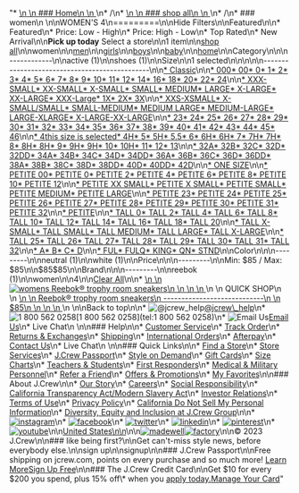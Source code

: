 "*   [\n    \n    ### Home\n    \n    ](/)\n*   /\n*   [\n    \n    ### shop all\n    \n    ](/all)\n*   /\n*   ### women\n    \n\nWOMEN'S 4\n=========\n\nHide Filters\n\nFeatured\n\n*   Featured\n*   Price: Low - High\n*   Price: High - Low\n*   Top Rated\n*   New Arrival\n\n**Pick up today** Select a store\n\n1 item\n\n[shop all](/all/?crawl=no)\n\nwomen\n\n[men](/all/mens?crawl=no)\n\n[girls](/all/girls?crawl=no)\n\n[boys](/all/boys?crawl=no)\n\n[baby](/all/baby?crawl=no)\n\n[home](/all/home?crawl=no)\n\nCategory\n\n\n------------\n\n[](/all/womens?sub-categories=womens-shopall-active&crawl=no&size=4%20MEDIUM)active (1)\n\n[](/all/womens?sub-categories=womens-shopall-shoes&crawl=no&size=4%20MEDIUM)shoes (1)\n\nSize\n\n1 selected[](/all/womens?crawl=no)\n\n\n\n\n----------------------------------------------\n\n[*   Classic](/all/womens?crawl=no&fit=Classic&size=4%20MEDIUM)\n\n[*   000](/all/womens?crawl=no&size=000,4%20MEDIUM)[*   00](/all/womens?crawl=no&size=00,4%20MEDIUM)[*   0](/all/womens?crawl=no&size=0,4%20MEDIUM)[*   1](/all/womens?crawl=no&size=1,4%20MEDIUM)[*   2](/all/womens?crawl=no&size=2,4%20MEDIUM)[*   3](/all/womens?crawl=no&size=3,4%20MEDIUM)[*   4](/all/womens?crawl=no&size=4,4%20MEDIUM)[*   5](/all/womens?crawl=no&size=4%20MEDIUM,5)[*   6](/all/womens?crawl=no&size=4%20MEDIUM,6)[*   7](/all/womens?crawl=no&size=4%20MEDIUM,7)[*   8](/all/womens?crawl=no&size=4%20MEDIUM,8)[*   9](/all/womens?crawl=no&size=4%20MEDIUM,9)[*   10](/all/womens?crawl=no&size=10,4%20MEDIUM)[*   11](/all/womens?crawl=no&size=11,4%20MEDIUM)[*   12](/all/womens?crawl=no&size=12,4%20MEDIUM)[*   14](/all/womens?crawl=no&size=14,4%20MEDIUM)[*   16](/all/womens?crawl=no&size=16,4%20MEDIUM)[*   18](/all/womens?crawl=no&size=18,4%20MEDIUM)[*   20](/all/womens?crawl=no&size=20,4%20MEDIUM)[*   22](/all/womens?crawl=no&size=22,4%20MEDIUM)[*   24](/all/womens?crawl=no&size=24,4%20MEDIUM)\n\n[*   XXX-SMALL](/all/womens?crawl=no&size=4%20MEDIUM,XXX-SMALL)[*   XX-SMALL](/all/womens?crawl=no&size=4%20MEDIUM,XX-SMALL)[*   X-SMALL](/all/womens?crawl=no&size=4%20MEDIUM,X-SMALL)[*   SMALL](/all/womens?crawl=no&size=4%20MEDIUM,SMALL)[*   MEDIUM](/all/womens?crawl=no&size=4%20MEDIUM,MEDIUM)[*   LARGE](/all/womens?crawl=no&size=4%20MEDIUM,LARGE)[*   X-LARGE](/all/womens?crawl=no&size=4%20MEDIUM,X-LARGE)[*   XX-LARGE](/all/womens?crawl=no&size=4%20MEDIUM,XX-LARGE)[*   XXX-Large](/all/womens?crawl=no&size=4%20MEDIUM,XXXL)[*   1X](/all/womens?crawl=no&size=1X,4%20MEDIUM)[*   2X](/all/womens?crawl=no&size=2X,4%20MEDIUM)[*   3X](/all/womens?crawl=no&size=3X,4%20MEDIUM)\n\n[*   XXS-XSMALL](/all/womens?crawl=no&size=4%20MEDIUM,XXS-XSMALL)[*   X-SMALL/SMALL](/all/womens?crawl=no&size=4%20MEDIUM,X-SMALL%2FSMALL)[*   SMALL-MEDIUM](/all/womens?crawl=no&size=4%20MEDIUM,SMALL-MEDIUM)[*   MEDIUM LARGE](/all/womens?crawl=no&size=4%20MEDIUM,MEDIUM%20LARGE)[*   MEDIUM-LARGE](/all/womens?crawl=no&size=4%20MEDIUM,MEDIUM-LARGE)[*   LARGE-XLARGE](/all/womens?crawl=no&size=4%20MEDIUM,LARGE-XLARGE)[*   X-LARGE-XX-LARGE](/all/womens?crawl=no&size=4%20MEDIUM,X-LARGE-XX-LARGE)\n\n[*   23](/all/womens?crawl=no&size=23,4%20MEDIUM)[*   24](/all/womens?crawl=no&size=24G,4%20MEDIUM)[*   25](/all/womens?crawl=no&size=25,4%20MEDIUM)[*   26](/all/womens?crawl=no&size=26,4%20MEDIUM)[*   27](/all/womens?crawl=no&size=27,4%20MEDIUM)[*   28](/all/womens?crawl=no&size=28,4%20MEDIUM)[*   29](/all/womens?crawl=no&size=29,4%20MEDIUM)[*   30](/all/womens?crawl=no&size=30,4%20MEDIUM)[*   31](/all/womens?crawl=no&size=31,4%20MEDIUM)[*   32](/all/womens?crawl=no&size=32,4%20MEDIUM)[*   33](/all/womens?crawl=no&size=33,4%20MEDIUM)[*   34](/all/womens?crawl=no&size=34,4%20MEDIUM)[*   35](/all/womens?crawl=no&size=35,4%20MEDIUM)[*   36](/all/womens?crawl=no&size=36,4%20MEDIUM)[*   37](/all/womens?crawl=no&size=37,4%20MEDIUM)[*   38](/all/womens?crawl=no&size=38,4%20MEDIUM)[*   39](/all/womens?crawl=no&size=39,4%20MEDIUM)[*   40](/all/womens?crawl=no&size=4%20MEDIUM,40)[*   41](/all/womens?crawl=no&size=4%20MEDIUM,41)[*   42](/all/womens?crawl=no&size=4%20MEDIUM,42)[*   43](/all/womens?crawl=no&size=4%20MEDIUM,43)[*   44](/all/womens?crawl=no&size=4%20MEDIUM,44)[*   45](/all/womens?crawl=no&size=4%20MEDIUM,45)[*   46](/all/womens?crawl=no&size=4%20MEDIUM,46)\n\n[*   4this size is selected](/all/womens?crawl=no)[*   4H](/all/womens?crawl=no&size=4%20MEDIUM,4H%20MEDIUM)[*   5](/all/womens?crawl=no&size=4%20MEDIUM,5%20MEDIUM)[*   5H](/all/womens?crawl=no&size=4%20MEDIUM,5H%20MEDIUM)[*   5.5](/all/womens?crawl=no&size=4%20MEDIUM,5.5)[*   6](/all/womens?crawl=no&size=4%20MEDIUM,6%20MEDIUM)[*   6H](/all/womens?crawl=no&size=4%20MEDIUM,6H)[*   6H](/all/womens?crawl=no&size=4%20MEDIUM,6H%20MEDIUM)[*   7](/all/womens?crawl=no&size=4%20MEDIUM,7%20MEDIUM)[*   7H](/all/womens?crawl=no&size=4%20MEDIUM,7H%20MEDIUM)[*   7H](/all/womens?crawl=no&size=4%20MEDIUM,7H)[*   8](/all/womens?crawl=no&size=4%20MEDIUM,8%20MEDIUM)[*   8H](/all/womens?crawl=no&size=4%20MEDIUM,8H%20MEDIUM)[*   8H](/all/womens?crawl=no&size=4%20MEDIUM,8H)[*   9](/all/womens?crawl=no&size=4%20MEDIUM,9%20MEDIUM)[*   9H](/all/womens?crawl=no&size=4%20MEDIUM,9H%20MEDIUM)[*   9H](/all/womens?crawl=no&size=4%20MEDIUM,9H)[*   10](/all/womens?crawl=no&size=10%20MEDIUM,4%20MEDIUM)[*   10H](/all/womens?crawl=no&size=10H%20MEDIUM,4%20MEDIUM)[*   11](/all/womens?crawl=no&size=11%20MEDIUM,4%20MEDIUM)[*   12](/all/womens?crawl=no&size=12%20MEDIUM,4%20MEDIUM)[*   13](/all/womens?crawl=no&size=13,4%20MEDIUM)\n\n[*   32A](/all/womens?crawl=no&size=32A,4%20MEDIUM)[*   32B](/all/womens?crawl=no&size=32B,4%20MEDIUM)[*   32C](/all/womens?crawl=no&size=32C,4%20MEDIUM)[*   32D](/all/womens?crawl=no&size=32D,4%20MEDIUM)[*   32DD](/all/womens?crawl=no&size=32DD,4%20MEDIUM)[*   34A](/all/womens?crawl=no&size=34A,4%20MEDIUM)[*   34B](/all/womens?crawl=no&size=34B,4%20MEDIUM)[*   34C](/all/womens?crawl=no&size=34C,4%20MEDIUM)[*   34D](/all/womens?crawl=no&size=34D,4%20MEDIUM)[*   34DD](/all/womens?crawl=no&size=34DD,4%20MEDIUM)[*   36A](/all/womens?crawl=no&size=36A,4%20MEDIUM)[*   36B](/all/womens?crawl=no&size=36B,4%20MEDIUM)[*   36C](/all/womens?crawl=no&size=36C,4%20MEDIUM)[*   36D](/all/womens?crawl=no&size=36D,4%20MEDIUM)[*   36DD](/all/womens?crawl=no&size=36DD,4%20MEDIUM)[*   38A](/all/womens?crawl=no&size=38A,4%20MEDIUM)[*   38B](/all/womens?crawl=no&size=38B,4%20MEDIUM)[*   38C](/all/womens?crawl=no&size=38C,4%20MEDIUM)[*   38D](/all/womens?crawl=no&size=38D,4%20MEDIUM)[*   38DD](/all/womens?crawl=no&size=38DD,4%20MEDIUM)[*   40D](/all/womens?crawl=no&size=4%20MEDIUM,40D)[*   40DD](/all/womens?crawl=no&size=4%20MEDIUM,40DD)[*   42D](/all/womens?crawl=no&size=4%20MEDIUM,42D)\n\n[*   ONE SIZE](/all/womens?crawl=no&size=4%20MEDIUM,ONE%20SIZE)\n\n[*   PETITE 00](/all/womens?crawl=no&size=4%20MEDIUM,PETITE%2000)[*   PETITE 0](/all/womens?crawl=no&size=4%20MEDIUM,PETITE%200)[*   PETITE 2](/all/womens?crawl=no&size=4%20MEDIUM,PETITE%202)[*   PETITE 4](/all/womens?crawl=no&size=4%20MEDIUM,PETITE%204)[*   PETITE 6](/all/womens?crawl=no&size=4%20MEDIUM,PETITE%206)[*   PETITE 8](/all/womens?crawl=no&size=4%20MEDIUM,PETITE%208)[*   PETITE 10](/all/womens?crawl=no&size=4%20MEDIUM,PETITE%2010)[*   PETITE 12](/all/womens?crawl=no&size=4%20MEDIUM,PETITE%2012)\n\n[*   PETITE XX SMALL](/all/womens?crawl=no&size=4%20MEDIUM,PETITE%20XX%20SMALL)[*   PETITE X SMALL](/all/womens?crawl=no&size=4%20MEDIUM,PETITE%20X%20SMALL)[*   PETITE SMALL](/all/womens?crawl=no&size=4%20MEDIUM,PETITE%20SMALL)[*   PETITE MEDIUM](/all/womens?crawl=no&size=4%20MEDIUM,PETITE%20MEDIUM)[*   PETITE LARGE](/all/womens?crawl=no&size=4%20MEDIUM,PETITE%20LARGE)\n\n[*   PETITE 23](/all/womens?crawl=no&size=4%20MEDIUM,PETITE%2023)[*   PETITE 24](/all/womens?crawl=no&size=4%20MEDIUM,PETITE%2024)[*   PETITE 25](/all/womens?crawl=no&size=4%20MEDIUM,PETITE%2025)[*   PETITE 26](/all/womens?crawl=no&size=4%20MEDIUM,PETITE%2026)[*   PETITE 27](/all/womens?crawl=no&size=4%20MEDIUM,PETITE%2027)[*   PETITE 28](/all/womens?crawl=no&size=4%20MEDIUM,PETITE%2028)[*   PETITE 29](/all/womens?crawl=no&size=4%20MEDIUM,PETITE%2029)[*   PETITE 30](/all/womens?crawl=no&size=4%20MEDIUM,PETITE%2030)[*   PETITE 31](/all/womens?crawl=no&size=4%20MEDIUM,PETITE%2031)[*   PETITE 32](/all/womens?crawl=no&size=4%20MEDIUM,PETITE%2032)\n\n[*   PETITE](/all/womens?crawl=no&size=4%20MEDIUM,PETITE)\n\n[*   TALL 0](/all/womens?crawl=no&size=4%20MEDIUM,TALL%20SIZE%200)[*   TALL 2](/all/womens?crawl=no&size=4%20MEDIUM,TALL%202)[*   TALL 4](/all/womens?crawl=no&size=4%20MEDIUM,TALL%204)[*   TALL 6](/all/womens?crawl=no&size=4%20MEDIUM,TALL%206)[*   TALL 8](/all/womens?crawl=no&size=4%20MEDIUM,TALL%208)[*   TALL 10](/all/womens?crawl=no&size=4%20MEDIUM,TALL%2010)[*   TALL 12](/all/womens?crawl=no&size=4%20MEDIUM,TALL%2012)[*   TALL 14](/all/womens?crawl=no&size=4%20MEDIUM,TALL%2014)[*   TALL 16](/all/womens?crawl=no&size=4%20MEDIUM,TALL%2016)[*   TALL 18](/all/womens?crawl=no&size=4%20MEDIUM,TALL%2018)[*   TALL 20](/all/womens?crawl=no&size=4%20MEDIUM,TALL%2020)\n\n[*   TALL X-SMALL](/all/womens?crawl=no&size=4%20MEDIUM,TALL%20X-SMALL)[*   TALL SMALL](/all/womens?crawl=no&size=4%20MEDIUM,TALL%20SMALL)[*   TALL MEDIUM](/all/womens?crawl=no&size=4%20MEDIUM,TALL%20MEDIUM)[*   TALL LARGE](/all/womens?crawl=no&size=4%20MEDIUM,TALL%20LARGE)[*   TALL X-LARGE](/all/womens?crawl=no&size=4%20MEDIUM,TALL%20X-LARGE)\n\n[*   TALL 25](/all/womens?crawl=no&size=4%20MEDIUM,TALL%2025)[*   TALL 26](/all/womens?crawl=no&size=4%20MEDIUM,TALL%2026)[*   TALL 27](/all/womens?crawl=no&size=4%20MEDIUM,TALL%2027)[*   TALL 28](/all/womens?crawl=no&size=4%20MEDIUM,TALL%2028)[*   TALL 29](/all/womens?crawl=no&size=4%20MEDIUM,TALL%2029)[*   TALL 30](/all/womens?crawl=no&size=4%20MEDIUM,TALL%2030)[*   TALL 31](/all/womens?crawl=no&size=4%20MEDIUM,TALL%2031)[*   TALL 32](/all/womens?crawl=no&size=4%20MEDIUM,TALL%2032)\n\n[*   A](/all/womens?crawl=no&size=4%20MEDIUM,A)[*   B](/all/womens?crawl=no&size=4%20MEDIUM,B)[*   C](/all/womens?crawl=no&size=4%20MEDIUM,C)[*   D](/all/womens?crawl=no&size=4%20MEDIUM,D)\n\n[*   FUL](/all/womens?crawl=no&size=4%20MEDIUM,FUL)[*   FULQ](/all/womens?crawl=no&size=4%20MEDIUM,FULQ)[*   KING](/all/womens?crawl=no&size=4%20MEDIUM,KING)[*   QN](/all/womens?crawl=no&size=4%20MEDIUM,QN)[*   STND](/all/womens?crawl=no&size=4%20MEDIUM,STND)\n\nColor\n\n\n---------\n\n[](/all/womens?crawl=no&l_color=root-neutral&size=4%20MEDIUM)neutral (1)\n\n[](/all/womens?crawl=no&l_color=root-white&size=4%20MEDIUM)white (1)\n\nPrice\n\n\n---------\n\nMin: $85 / Max: $85\n\n$85$85\n\nBrand\n\n\n---------\n\n[](/all/womens?brand=REEBOK&crawl=no&size=4%20MEDIUM)reebok (1)\n\nwomen[](/all/?crawl=no)\n\n4[](/all/womens?crawl=no)\n\n[Clear All](/all/?crawl=no)\n\n*   [\n    \n    ![womens Reebok&reg; trophy room sneakers](https://www.jcrew.com/s7-img-facade/BO827_EE4215?hei=640&crop=0,0,512,0)\n    \n    \n    \n    ](/p/womens/categories/clothing/active/sneakers/reebokreg-trophy-room-sneakers/BO827?display=standard&fit=Classic&color_name=chalk/grey/alabaster&colorProductCode=BO827)\n    \n    QUICK SHOP\n    \n    [\n    \n    Reebok® trophy room sneakers\n    ----------------------------\n    \n    $85\n    \n    \n    \n    ](/p/womens/categories/clothing/active/sneakers/reebokreg-trophy-room-sneakers/BO827?display=standard&fit=Classic&color_name=chalk/grey/alabaster&colorProductCode=BO827)\n    \n\nBack to top\n\n*   ![@jcrew_help](/next-static/images/sidecar-modules/footer/twitter-2.svg)[@jcrew\\_help](https://twitter.com/jcrew_help)\n*   ![1 800 562 0258](/next-static/images/sidecar-modules/footer/phone-2.svg)[1 800 562 0258](tel:1 800 562 0258)\n*   ![Email Us](/next-static/images/sidecar-modules/footer/email.svg)[Email Us](mailto:help@jcrew.com)\n*   Live Chat\n    \n\n### Help\n\n*   [Customer Service](/help/customer-service)\n*   [Track Order](/help/order-status)\n*   [Returns & Exchanges](/help/returns-exchanges)\n*   [Shipping](/help/shipping-handling)\n*   [International Orders](/help/international-orders)\n*   [Afterpay](/afterpay-faq)\n*   [Contact Us](/help/contact-us)\n*   Live Chat\n    \n\n### Quick Links\n\n*   [Find a Store](https://stores.jcrew.com/search)\n*   [Store Services](/s/store-services)\n*   [J.Crew Passport](/s/rewards)\n*   [Style on Demand](/s/style-on-demand)\n*   [Gift Cards](/help/gift-card)\n*   [Size Charts](/r/size-charts)\n*   [Teachers & Students](/s/teacher-student-discount)\n*   [First Responders](/s/military-medical-first-responder-discount)\n*   [Medical & Military Personnel](/s/military-medical-first-responder-discount)\n*   [Refer a Friend](/share)\n*   [Offers & Promotions](/best-deals)\n*   [My Favorites](/favorites)\n\n### About J.Crew\n\n*   [Our Story](/s/aboutus)\n*   [Careers](https://jobs.jcrew.com)\n*   [Social Responsibility](/s/corporate-responsibility)\n*   [California Transparency Act/Modern Slavery Act](/s/CSR-california-transparency-act)\n*   [Investor Relations](https://investors.jcrew.com)\n*   [Terms of Use](/help/terms-of-use)\n*   [Privacy Policy](/help/privacy-policy)\n*   [California Do Not Sell My Personal Information](https://jcrew.clarip.com/dsr/create?brand=jcrew&type=3)\n*   [Diversity, Equity and Inclusion at J.Crew Group](/s/diversity-equity-inclusion)\n\n*   [![instagram](/next-static/images/sidecar-modules/footer/instagram-2.svg)](http://instagram.com/jcrew)\n*   [![facebook](/next-static/images/sidecar-modules/footer/facebook-2.svg)](https://www.facebook.com/jcrew)\n*   [![twitter](/next-static/images/sidecar-modules/footer/twitter-2.svg)](https://twitter.com/jcrew)\n*   [![linkedin](/next-static/images/sidecar-modules/footer/linkedin.svg)](https://www.linkedin.com/company/j-crew)\n*   [![pinterest](/next-static/images/sidecar-modules/footer/pinterest-2.svg)](http://pinterest.com/jcrew/)\n*   [![youtube](/next-static/images/sidecar-modules/footer/youtube-2.svg)](http://www.youtube.com/user/jcrewinsider)\n\n[United States\n\n](/r/context-chooser)\n\n[![madewell](/next-static/images/sidecar-modules/footer/madewell.svg)](https://www.madewell.com)[![factory](/next-static/images/sidecar-modules/navigation/jcrew-factory-logo-black.svg)](https://factory.jcrew.com)\n\n© 2023 J.Crew\n\n### like being first?\n\nGet can't-miss style news, before everybody else.\n\nsign up\n\nsignup\n\n### J.Crew Passport\n\nFree shipping on jcrew.com, points on every purchase and so much more! [Learn More](/s/rewards)[Sign Up Free](/?register=true)\n\n### The J.Crew Credit Card\n\nGet $10 for every $200 you spend, plus 15% off\\* when you [apply today.](/s/credit-card)[Manage Your Card](https://d.comenity.net/jcrew/)"